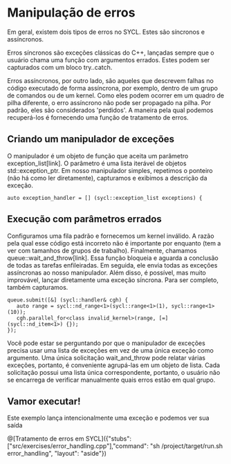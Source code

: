 # Manipulação de erros

Em geral, existem dois tipos de erros no SYCL. Estes são síncronos e assíncronos.

Erros síncronos são exceções clássicas do C++, lançadas sempre que o usuário chama uma função com argumentos errados. Estes podem ser capturados com um bloco try..catch.

Erros assíncronos, por outro lado, são aqueles que descrevem falhas no código executado de forma assíncrona, por exemplo, dentro de um grupo de comandos ou de um kernel. Como eles podem ocorrer em um quadro de pilha diferente, o erro assíncrono não pode ser propagado na pilha. Por padrão, eles são considerados 'perdidos'. A maneira pela qual podemos recuperá-los é fornecendo uma função de tratamento de erros.

## Criando um manipulador de exceções

O manipulador é um objeto de função que aceita um parâmetro exception_list[link]. O parâmetro é uma lista iterável de objetos std::exception_ptr. Em nosso manipulador simples, repetimos o ponteiro (não há como ler diretamente), capturamos e exibimos a descrição da exceção.

`auto exception_handler = [] (sycl::exception_list exceptions) {`

## Execução com parâmetros errados

Configuramos uma fila padrão e fornecemos um kernel inválido. A razão pela qual esse código está incorreto não é importante por enquanto (tem a ver com tamanhos de grupos de trabalho). Finalmente, chamamos queue::wait_and_throw[link]. Essa função bloqueia e aguarda a conclusão de todas as tarefas enfileiradas. Em seguida, ele envia todas as exceções assíncronas ao nosso manipulador. Além disso, é possível, mas muito improvável, lançar diretamente uma exceção síncrona. Para ser completo, também capturamos.

```
queue.submit([&] (sycl::handler& cgh) {
   auto range = sycl::nd_range<1>(sycl::range<1>(1), sycl::range<1>(10));
   cgh.parallel_for<class invalid_kernel>(range, [=] (sycl::nd_item<1>) {});
});
```

Você pode estar se perguntando por que o manipulador de exceções precisa usar uma lista de exceções em vez de uma única exceção como argumento. Uma única solicitação wait_and_throw pode relatar várias exceções, portanto, é conveniente agrupá-las em um objeto de lista. Cada solicitação possui uma lista única correspondente, portanto, o usuário não se encarrega de verificar manualmente quais erros estão em qual grupo.

## Vamor executar!

Este exemplo lança intencionalmente uma exceção e podemos ver sua saída

@[Tratamento de erros em SYCL]({"stubs": ["src/exercises/error_handling.cpp"],"command": "sh /project/target/run.sh error_handling", "layout": "aside"})
